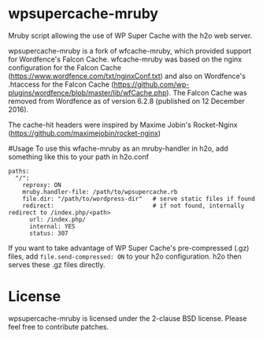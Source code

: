 # wpsupercache-mruby
Mruby script allowing the use of WP Super Cache with the h2o web server.

wpsupercache-mruby is a fork of wfcache-mruby, which provided support for Wordfence's Falcon Cache. wfcache-mruby was based on the nginx configuration for the Falcon Cache (https://www.wordfence.com/txt/nginxConf.txt) and also on Wordfence's .htaccess for the Falcon Cache (https://github.com/wp-plugins/wordfence/blob/master/lib/wfCache.php). The Falcon Cache was removed from Wordfence as of version 6.2.8 (published on 12 December 2016).

The cache-hit headers were inspired by Maxime Jobin's Rocket-Nginx (https://github.com/maximejobin/rocket-nginx)

#Usage
To use this wfache-mruby as an mruby-handler in h2o, add something like this to your path in h2o.conf
```
paths:
  "/":
    reproxy: ON
    mruby.handler-file: /path/to/wpsupercache.rb
    file.dir: "/path/to/wordpress-dir"   # serve static files if found
    redirect:                            # if not found, internally redirect to /index.php/<path>
      url: /index.php/
      internal: YES 
      status: 307
```
If you want to take advantage of WP Super Cache's pre-compressed (.gz) files, add ``file.send-compressed: ON`` to your h2o configuration. h2o then serves these .gz files directly.

# License
wpsupercache-mruby is licensed under the 2-clause BSD license. Please feel free to contribute patches.
